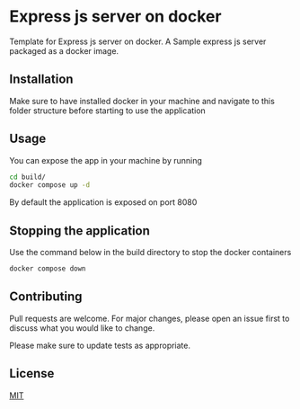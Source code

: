 # Express js server on docker

Template for Express js server on docker. A Sample express js server packaged as a docker image.

## Installation
Make sure to have installed docker in your machine and navigate to this folder structure before starting to use the application


## Usage
You can expose the app in your machine by running

```bash
cd build/
docker compose up -d
```
By default the application is exposed on port 8080

## Stopping the application

Use the command below in the build directory to stop the docker containers

```bash
docker compose down
```


## Contributing
Pull requests are welcome. For major changes, please open an issue first to discuss what you would like to change.

Please make sure to update tests as appropriate.

## License
[MIT](https://choosealicense.com/licenses/mit/)
